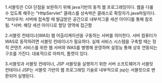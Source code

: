 1.서블릿은 CGI 단점을 보완하기 위해 java기반의 동적 웹 프로그래밍이다.
웹을 다룰 수 있도록 해주는 "HttpServlet" 클래스를 상속박은 클래스로 확장자가.java파일이다.
*브라우저: 서버에 접속할 때 발급받은 공간으로 내부저그올 세션 아이디를 통해 참조됨. 
*서버: 해당 세션 아이디로 할당 영역에 접근함

2.서블릿 컨테이너(WAS)
웹 어츨리케이션을 구동하는 서버를 의미한다. 서버 컴퓨터가 WAS로 동작하려면 서블릿 컨테이너가 필요하다.
실제 서비스 시스템을 구축할 때는 정적 콘텐츠 서비스를 위한 웹 서버와 WAS를 병행해 운영하며 설정능 통해 상호 연동되는 구조를 가진다.
대표적으로 아파치, 톰캣이 있다.

3.서블릿과 서블릿 컨테이너, JSP
서블릿을 실행하기 위한 서버 소프트웨어가 서블릿 컨테이너
JSP는 서블릿 기반의 웹 프로그래밍 기술로 내부적으로 jsp는 서블릿으로 변환되어 실행된다.
